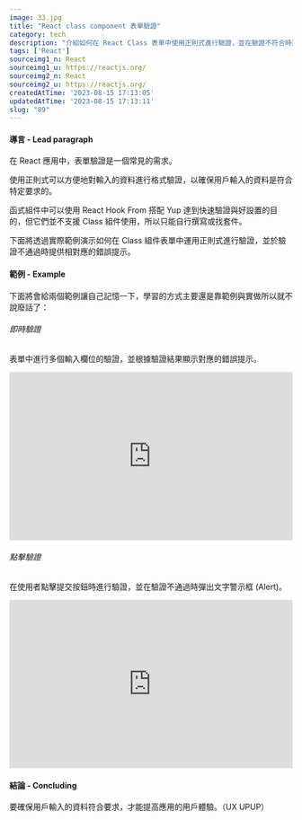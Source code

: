 ```yaml
---
image: 33.jpg
title: "React class component 表單驗證"
category: tech
description: "介紹如何在 React Class 表單中使用正則式進行驗證，並在驗證不符合時顯示錯誤提示訊息。"
tags: ['React']
sourceimg1_n: React
sourceimg1_u: https://reactjs.org/
sourceimg2_n: React
sourceimg2_u: https://reactjs.org/
createdAtTime: '2023-08-15 17:13:05'
updatedAtTime: '2023-08-15 17:13:11'
slug: "89"
---
```


#### 導言 - Lead paragraph
在 React 應用中，表單驗證是一個常見的需求。

使用正則式可以方便地對輸入的資料進行格式驗證，以確保用戶輸入的資料是符合特定要求的。

函式組件中可以使用 React Hook From 搭配 Yup 達到快速驗證與好設置的目的，但它們並不支援 Class 組件使用，所以只能自行撰寫或找套件。

下面將透過實際範例演示如何在 Class 組件表單中運用正則式進行驗證，並於驗證不通過時提供相對應的錯誤提示。

#### 範例 - Example
下面將會給兩個範例讓自己記憶一下，學習的方式主要還是靠範例與實做所以就不說廢話了：

###### 即時驗證
表單中進行多個輸入欄位的驗證，並根據驗證結果顯示對應的錯誤提示。

<iframe height="300" style="width: 100%;" scrolling="no" title="React class component 表單驗證 1" src="https://codepen.io/Rei_Kama414/embed/gOQVEXN?default-tab=html%2Cresult" frameborder="no" loading="lazy" allowtransparency="true" allowfullscreen="true">
  See the Pen <a href="https://codepen.io/Rei_Kama414/pen/gOQVEXN">
  React class component 表單驗證 1</a> by RKM (<a href="https://codepen.io/Rei_Kama414">@Rei_Kama414</a>)
  on <a href="https://codepen.io">CodePen</a>.
</iframe>

###### 點擊驗證
在使用者點擊提交按鈕時進行驗證，並在驗證不通過時彈出文字警示框 (Alert)。

<iframe height="300" style="width: 100%;" scrolling="no" title="React class component 表單驗證 2" src="https://codepen.io/Rei_Kama414/embed/yLQmwwo?default-tab=html%2Cresult" frameborder="no" loading="lazy" allowtransparency="true" allowfullscreen="true">
  See the Pen <a href="https://codepen.io/Rei_Kama414/pen/yLQmwwo">
  React class component 表單驗證 2</a> by RKM (<a href="https://codepen.io/Rei_Kama414">@Rei_Kama414</a>)
  on <a href="https://codepen.io">CodePen</a>.
</iframe>

#### 結論 - Concluding
要確保用戶輸入的資料符合要求，才能提高應用的用戶體驗。（UX UPUP）

